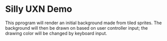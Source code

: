 # Silly UXN Demo
This pprogram will render an initial background made from tiled sprites. The background will then be drawn on based on user controller input; the drawing color will be changed by keyboard input.
